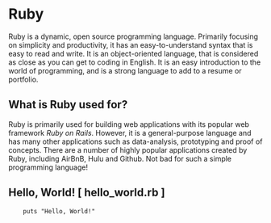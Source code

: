 # Ruby

Ruby is a dynamic, open source programming language. Primarily focusing on simplicity and productivity, it has an easy-to-understand syntax that is easy to read and write. It is an object-oriented language, that is considered as close as you can get to coding in English. It is an easy introduction to the world of programming, and is a strong language to add to a resume or portfolio.

## What is Ruby used for?

Ruby is primarily used for building web applications with its popular web framework *Ruby on Rails*. However, it is a general-purpose language and has many other applications such as data-analysis, prototyping and proof of concepts. There are a number of highly popular applications created by Ruby, including AirBnB, Hulu and Github. Not bad for such a simple programming language!

## Hello, World! [ hello_world.rb ]

        puts "Hello, World!"